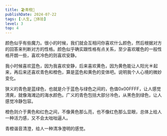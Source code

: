 ```yaml
---
title: 🏖青橙🌅
publishDate: 2024-07-22
tags: [💧人生, 💓体验]
level: 3
top: 4
---
```


颜色似乎有些魔力。很小的时候，我们就会互相问你喜欢什么颜色，然后根据对方的回答来判断对方的性格。颜色似乎确实跟性格有点关系，至少喜欢暖色的一般性格开朗一些，喜欢冷色的则喜欢安静。

我小时候喜欢蓝色，因为我喜欢安静，后来喜欢黄色，因为黄色能让人阳光☀️起来，再后来还喜欢青色和橙色，算是蓝色和黄色的变体吧。说明我个人心境的微妙变化。

狭义的青色是蓝绿色，也就是介于蓝色与绿色之间的，色值0x00FFFF，让人感觉清爽，就像海滩边的海水颜色。广义的青色包括大部分冷色，从黑色到绿色，让人感觉冷静包容。

橙色则介于黄色和红色之间，不像黄色那么亮，也不像红色那么显眼，总体上给人一种活力感，又不会太咄咄逼人。

青橙谐音清澄，给人一种清净澄明的感觉。
